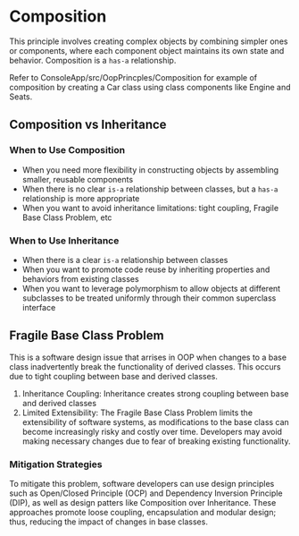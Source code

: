 # Composition
This principle involves creating complex objects by combining simpler ones or components, where each component object maintains its own state and behavior. Composition is a `has-a` relationship.

Refer to ConsoleApp/src/OopPrincples/Composition for example of composition by creating a Car class using class components like Engine and Seats.

## Composition vs Inheritance
### When to Use Composition
- When you need more flexibility in constructing objects by assembling smaller, reusable components
- When there is no clear `is-a` relationship between classes, but a `has-a` relationship is more appropriate
- When you want to avoid inheritance limitations: tight coupling, Fragile Base Class Problem, etc
### When to Use Inheritance
- When there is a clear `is-a` relationship between classes
- When you want to promote code reuse by inheriting properties and behaviors from existing classes
- When you want to leverage polymorphism to allow objects at different subclasses to be treated uniformly through their common superclass interface

## Fragile Base Class Problem
This is a software design issue that arrises in OOP when changes to a base class inadvertently break the functionality of derived classes. This occurs due to tight coupling between base and derived classes.
1) Inheritance Coupling: Inheritance creates strong coupling between base and derived classes
2) Limited Extensibility: The Fragile Base Class Problem limits the extensibility of software systems, as modifications to the base class can become increasingly risky and costly over time. Developers may avoid making necessary changes due to fear of breaking existing functionality.
### Mitigation Strategies
To mitigate this problem, software developers can use design principles such as Open/Closed Principle (OCP) and Dependency Inversion Principle (DIP), as well as design patters like Composition over Inheritance. These approaches promote loose coupling, encapsulation and modular design; thus, reducing the impact of changes in base classes.